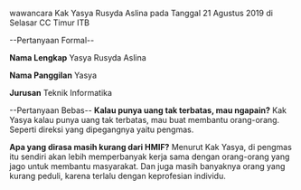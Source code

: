 wawancara Kak Yasya Rusyda Aslina pada Tanggal 21 Agustus 2019 di Selasar CC Timur ITB

--Pertanyaan Formal--

**Nama Lengkap**
Yasya Rusyda Aslina

**Nama Panggilan**
Yasya

**Jurusan**
Teknik Informatika






--Pertanyaan Bebas--
**Kalau punya uang tak terbatas, mau ngapain?**
Kak Yasya kalau punya uang tak terbatas, mau buat membantu orang-orang. Seperti direksi yang dipegangnya yaitu pengmas.

**Apa yang dirasa masih kurang dari HMIF?**
Menurut Kak Yasya, di pengmas itu sendiri akan lebih memperbanyak kerja sama dengan orang-orang yang jago untuk membantu masyarakat. Dan juga masih banyaknya orang yang kurang peduli, karena terlalu dengan keprofesian individu.
